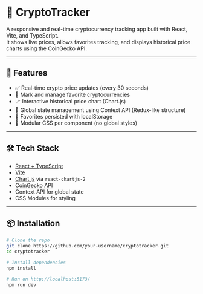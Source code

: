 # 🚀 CryptoTracker

A responsive and real-time cryptocurrency tracking app built with React, Vite, and TypeScript.  
It shows live prices, allows favorites tracking, and displays historical price charts using the CoinGecko API.

---

## 📸 Features

- ✅ Real-time crypto price updates (every 30 seconds)
- 🌟 Mark and manage favorite cryptocurrencies
- 📈 Interactive historical price chart (Chart.js)
- 🧠 Global state management using Context API (Redux-like structure)
- 💾 Favorites persisted with localStorage
- 🎨 Modular CSS per component (no global styles)

---

## 🛠️ Tech Stack

- [React + TypeScript](https://reactjs.org/)
- [Vite](https://vitejs.dev/)
- [Chart.js](https://www.chartjs.org/) via `react-chartjs-2`
- [CoinGecko API](https://www.coingecko.com/en/api)
- Context API for global state
- CSS Modules for styling

---

## 📦 Installation

```bash
# Clone the repo
git clone https://github.com/your-username/cryptotracker.git
cd cryptotracker

# Install dependencies
npm install

# Run on http://localhost:5173/
npm run dev 
